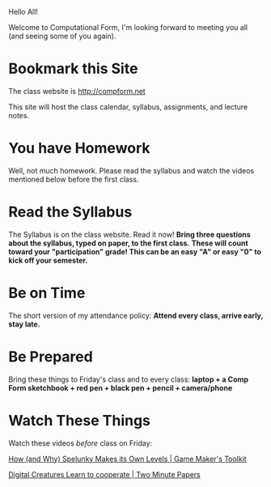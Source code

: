 Hello All!

Welcome to Computational Form, I'm looking forward to meeting you all (and seeing some of you again).


# Bookmark this Site
The class website is http://compform.net

This site will host the class calendar, syllabus, assignments, and lecture notes.

# You have Homework
Well, not much homework. Please read the syllabus and watch the videos mentioned below before the first class.


# Read the Syllabus
The Syllabus is on the class website. Read it now!
**Bring three questions about the syllabus, typed on paper, to the first class.**
**These will count toward your "participation" grade! This can be an easy "A" or easy "0" to kick off your semester.**

# Be on Time
The short version of my attendance policy:
**Attend every class, arrive early, stay late.**


# Be Prepared
Bring these things to Friday's class and to every class:
**laptop + a Comp Form sketchbook + red pen + black pen + pencil + camera/phone**


# Watch These Things
Watch these videos *before* class on Friday:

[How (and Why) Spelunky Makes its Own Levels | Game Maker's Toolkit](https://www.youtube.com/watch?v=Uqk5Zf0tw3o)

[Digital Creatures Learn to cooperate | Two Minute Papers](https://www.youtube.com/watch?v=LmYKfU5O_NA&t=58s)


